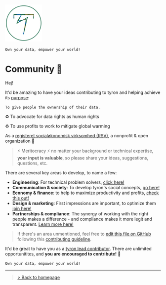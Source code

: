 <img src="/images/tyron.png" alt="tyron" title="tyron's logo prototype" width="120" height="120" />

```
Own your data, empower your world!
```

# Community :high_brightness:
Hej!

It'd be amazing to have your ideas contributing to tyron and helping achieve its [purpose](https://www.tyron.network/#the-purpose-of-tyron): 

```
To give people the ownership of their data.
```

:recycle: To advocate for data rights as human rights

:recycle: To use profits to work to mitigate global warming

As a [registeret socialøkonomisk virksomhed (RSV)](https://github.com/tyronNetwork/tyron/blob/master/partnerships&compliance/files/incorporation.md), a nonprofit & open organization :high_brightness:

> :zap: Meritocracy :zap: no matter your background or technical expertise, **your input is valuable**, so please share your ideas, suggestions, questions, etc. 

There are several key areas to develop, to name a few: 
- **Engineering**: For technical problem solvers, [click here!](https://github.com/tyronNetwork/tyron/blob/master/community/contributors/engineering.md)
- **Communication & society**: To develop tyron's social concepts, [go here!](https://github.com/tyronNetwork/tyron/blob/master/community/contributors/communication&society.md)
- **Economy & finance**: to help to maximize productivity and profits, [check this out!](https://github.com/tyronNetwork/tyron/blob/master/community/contributors/economy&finance.md)
- **Design & marketing**: First impressions are important, to optimize them [join here!](https://github.com/tyronNetwork/tyron/blob/master/community/contributors/design&marketing.md)
- **Partnerships & compliance**: The synergy of working with the right people makes a difference - and compliance makes it more legit and transparent. [Learn more here!](https://github.com/tyronNetwork/tyron/blob/master/community/contributors/partnerships&compliance.md)
> If there's an area unmentioned, feel free to [edit this file on GitHub](https://github.com/tyronNetwork/tyron/blob/master/community/README.md) following this [contributing guideline](https://github.com/tyronNetwork/tyron/blob/master/CONTRIBUTING.md).

It'd be great to have you as a [tyron lead contributor](./leadContributors.md). There are unlimited opportunitites, and **you are encouraged to contribute!** :high_brightness:

```
Own your data, empower your world!
```

---

> <a href="/"> > Back to homepage </a>
